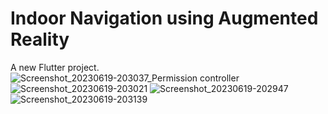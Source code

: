# Indoor Navigation using Augmented Reality

A new Flutter project.
![Screenshot_20230619-203037_Permission controller](https://github.com/hari070801/IndoorNav/assets/67643539/c6767973-570f-4595-b41f-acaba8e9f952)
![Screenshot_20230619-203021](https://github.com/hari070801/IndoorNav/assets/67643539/d10e47be-5069-4692-9e40-b31a489b83a4)
![Screenshot_20230619-202947](https://github.com/hari070801/IndoorNav/assets/67643539/7a9de97d-0bd4-4cda-a08d-f85097324256)
![Screenshot_20230619-203139](https://github.com/hari070801/IndoorNav/assets/67643539/09f8f0ea-0513-4027-96b2-313f7ac28c77)
